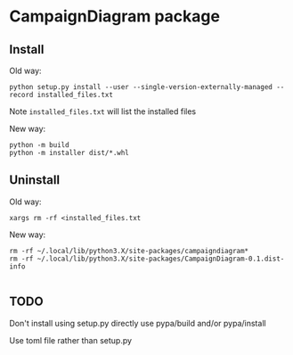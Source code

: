 # CampaignDiagram package


## Install

Old way:
```
python setup.py install --user --single-version-externally-managed --record installed_files.txt

```

Note `installed_files.txt` will list the installed files

New way:

```
python -m build
python -m installer dist/*.whl
```



## Uninstall

Old way:
```
xargs rm -rf <installed_files.txt
```

New way:
```
rm -rf ~/.local/lib/python3.X/site-packages/campaigndiagram*
rm -rf ~/.local/lib/python3.X/site-packages/CampaignDiagram-0.1.dist-info


```


## TODO

Don't install using setup.py directly use pypa/build and/or pypa/install

Use toml file rather than setup.py
